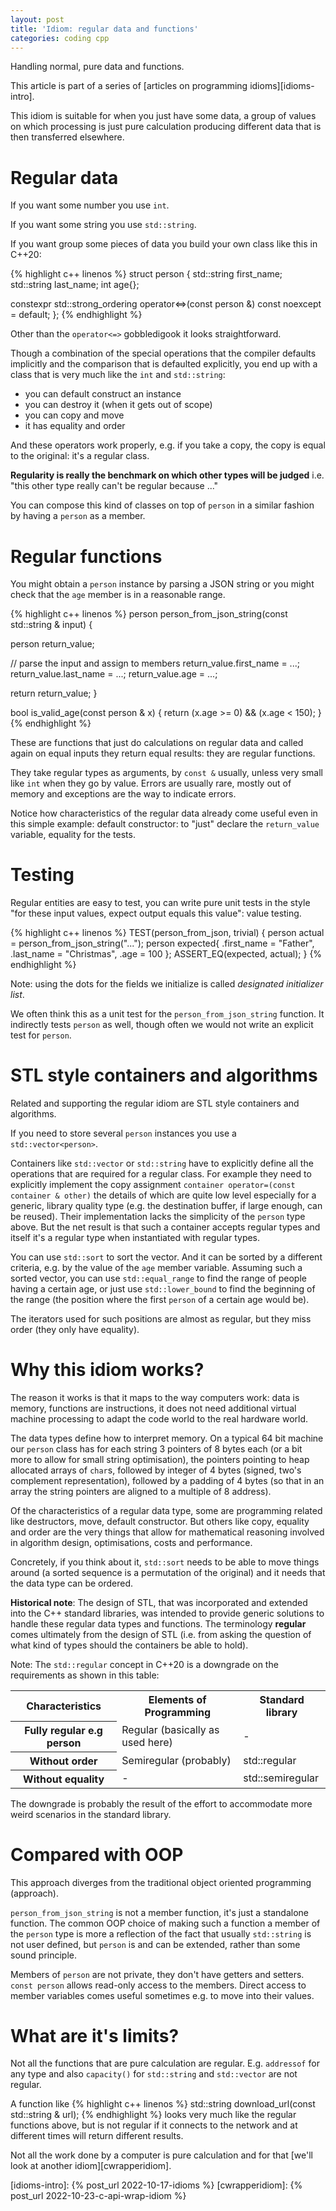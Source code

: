 ```yaml
---
layout: post
title: 'Idiom: regular data and functions'
categories: coding cpp
---
```


Handling normal, pure data and functions.


This article is part of a series of [articles on programming
idioms][idioms-intro].

This idiom is suitable for when you just have some data, a group of values on
which processing is just pure calculation producing different data that is then
transferred elsewhere.

# Regular data

If you want some number you use `int`.

If you want some string you use `std::string`.

If you want group some pieces of data you build your own class like this in C++20:

{% highlight c++ linenos %}
struct person
{
  std::string first_name;
  std::string last_name;
  int age{};

  constexpr std::strong_ordering
    operator<=>(const person &) const noexcept = default;
};
{% endhighlight %}

Other than the `operator<=>` gobbledigook it looks straightforward.

Though a combination of the special operations that the compiler defaults
implicitly and the comparison that is defaulted explicitly, you end up with a
class that is very much like the `int` and `std::string`:
- you can default construct an instance
- you can destroy it (when it gets out of scope)
- you can copy and move
- it has equality and order

And these operators work properly, e.g. if you take a copy, the copy is equal
to the original: it's a regular class.

**Regularity is really the benchmark on which other types will be judged** i.e.
"this other type really can't be regular because ..."

You can compose this kind of classes on top of `person` in a similar fashion by
having a `person` as a member.


# Regular functions

You might obtain a `person` instance by parsing a JSON string or you might
check that the `age` member is in a reasonable range.

{% highlight c++ linenos %}
person person_from_json_string(const std::string & input) {

  person return_value;

  // parse the input and assign to members
  return_value.first_name = ...;
  return_value.last_name = ...;
  return_value.age = ...;

  return return_value;
}

bool is_valid_age(const person & x) {
  return (x.age >= 0) && (x.age < 150);
}
{% endhighlight %}

These are functions that just do calculations on regular data and called again
on equal inputs they return equal results: they are regular functions.

They take regular types as arguments, by `const &` usually, unless very small
like `int` when they go by value. Errors are usually rare, mostly out of memory
and exceptions are the way to indicate errors.

Notice how characteristics of the regular data already come useful even in this
simple example: default constructor: to "just" declare the `return_value`
variable, equality for the tests.


# Testing

Regular entities are easy to test, you can write pure unit tests in the style
"for these input values, expect output equals this value": value testing.

{% highlight c++ linenos %}
TEST(person_from_json, trivial)
{
  person actual  = person_from_json_string("...");
  person expected{
    .first_name = "Father",
    .last_name = "Christmas",
    .age = 100
  };
  ASSERT_EQ(expected, actual);
}
{% endhighlight %}

Note: using the dots for the fields we initialize is called _designated
initializer list_.

We often think this as a unit test for the `person_from_json_string` function.
It indirectly tests `person` as well, though often we would not write an
explicit test for `person`.


# STL style containers and algorithms

Related and supporting the regular idiom are STL style containers and
algorithms.

If you need to store several `person` instances you use a
`std::vector<person>`.

Containers like `std::vector` or `std::string` have to explicitly define all
the operations that are required for a regular class. For example they need to
explicitly implement the copy assignment `container operator=(const container &
other)` the details of which are quite low level especially for a generic,
library quality type (e.g. the destination buffer, if large enough, can be
reused).  Their implementation lacks the simplicity of the `person` type above.
But the net result is that such a container accepts regular types and itself
it's a regular type when instantiated with regular types.

You can use `std::sort` to sort the vector. And it can be sorted by a different
criteria, e.g. by the value of the `age` member variable. Assuming such a
sorted vector, you can use `std::equal_range` to find the range of people
having a certain age, or just use `std::lower_bound` to find the beginning of
the range (the position where the first `person` of a certain age would be).

The iterators used for such positions are almost as regular, but they miss
order (they only have equality).


# Why this idiom works?

The reason it works is that it maps to the way computers work: data is memory,
functions are instructions, it does not need additional virtual machine
processing to adapt the code world to the real hardware world.

The data types define how to interpret memory. On a typical 64 bit machine our
`person` class has for each string 3 pointers of 8 bytes each (or a bit more to
allow for small string optimisation), the pointers pointing to heap allocated
arrays of `char`s, followed by integer of 4 bytes (signed, two's complement
representation), followed by a padding of 4 bytes (so that in an array the
string pointers are aligned to a multiple of 8 address).

Of the characteristics of a regular data type, some are programming related
like destructors, move, default constructor. But others like copy, equality and
order are the very things that allow for mathematical reasoning involved in
algorithm design, optimisations, costs and performance.

Concretely, if you think about it, `std::sort` needs to be able to move things
around (a sorted sequence is a permutation of the original) and it needs that
the data type can be ordered.

**Historical note**: The design of STL, that was incorporated and extended into
the C++ standard libraries, was intended to provide generic solutions to handle
these regular data types and functions. The terminology **regular** comes
ultimately from the design of STL (i.e. from asking the question of what kind
of types should the containers be able to hold).

Note: The `std::regular` concept in C++20 is a downgrade on the requirements as
shown in this table:

<table>
<tr>
  <th>Characteristics</th>
  <th>Elements of Programming</th>
  <th>Standard library</th>
</tr>
<tr>
  <th>Fully regular e.g person</th>
  <td>Regular (basically as used here)</td>
  <td>-</td>
</tr>
<tr>
  <th>Without order</th>
  <td>Semiregular (probably)</td>
  <td>std::regular</td>
</tr>
<tr>
  <th>Without equality</th>
  <td>-</td>
  <td>std::semiregular</td>
</tr>
</table>

The downgrade is probably the result of the effort to accommodate more weird
scenarios in the standard library.


# Compared with OOP

This approach diverges from the traditional object oriented programming
(approach).

`person_from_json_string` is not a member function, it's just a standalone
function. The common OOP choice of making such a function a member of the
`person` type is more a reflection of the fact that usually `std::string` is
not user defined, but `person` is and can be extended, rather than some sound
principle.

Members of `person` are not private, they don't have getters and setters.
`const person` allows read-only access to the members. Direct access to member
variables comes useful sometimes e.g. to move into their values.


# What are it's limits?

Not all the functions that are pure calculation are regular. E.g. `addressof`
for any type and also `capacity()` for `std::string` and `std::vector` are not
regular.

A function like
{% highlight c++ linenos %}
std::string download_url(const std::string & url);
{% endhighlight %}
looks very much like the regular functions above, but is not regular if it
connects to the network and at different times will return different results.

Not all the work done by a computer is pure calculation and for that [we'll
look at another idiom][cwrapperidiom].

[idioms-intro]:    {% post_url 2022-10-17-idioms %}
[cwrapperidiom]:   {% post_url 2022-10-23-c-api-wrap-idiom %}

